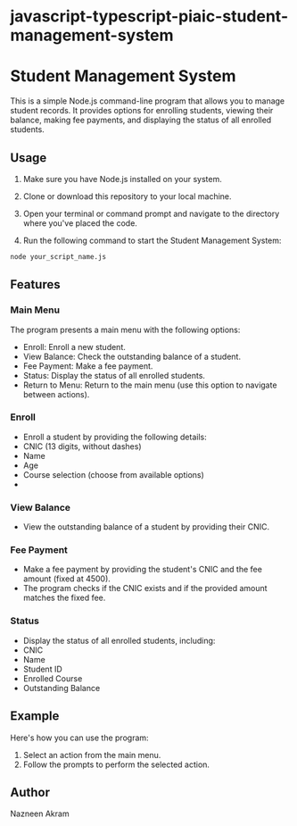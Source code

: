 # javascript-typescript-piaic-student-management-system

# Student Management System

This is a simple Node.js command-line program that allows you to manage student records. It provides options for enrolling students, viewing their balance, making fee payments, and displaying the status of all enrolled students.

## Usage

1. Make sure you have Node.js installed on your system.

2. Clone or download this repository to your local machine.

3. Open your terminal or command prompt and navigate to the directory where you've placed the code.

4. Run the following command to start the Student Management System:

```bash
node your_script_name.js
```
## Features
### Main Menu
The program presents a main menu with the following options:

* Enroll: Enroll a new student.
* View Balance: Check the outstanding balance of a student.
* Fee Payment: Make a fee payment.
* Status: Display the status of all enrolled students.
* Return to Menu: Return to the main menu (use this option to navigate between actions).

### Enroll
* Enroll a student by providing the following details:
* CNIC (13 digits, without dashes)
* Name
* Age
* Course selection (choose from available options)
* 
### View Balance
* View the outstanding balance of a student by providing their CNIC.
  
### Fee Payment
* Make a fee payment by providing the student's CNIC and the fee amount (fixed at 4500).
* The program checks if the CNIC exists and if the provided amount matches the fixed fee.

### Status
* Display the status of all enrolled students, including:
* CNIC
* Name
* Student ID
* Enrolled Course
* Outstanding Balance
## Example
Here's how you can use the program:

1. Select an action from the main menu.
2. Follow the prompts to perform the selected action.
   
## Author
Nazneen Akram
